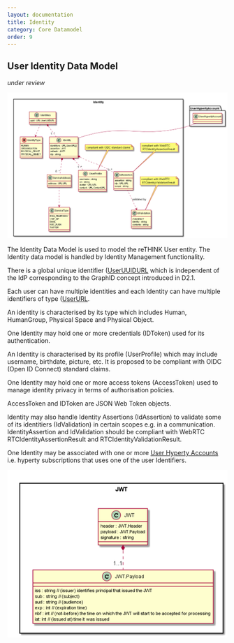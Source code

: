 ```yaml
---
layout: documentation
title: Identity
category: Core Datamodel
order: 9
---
```



## User Identity Data Model

*under review*

![Identity Data Object Model](Identity-Data-Object-Model.png)

The Identity Data Model is used to model the reTHINK User entity. The Identity data model is handled by Identity Management functionality.

There is a global unique identifier ([UserUUIDURL](../address/readme.me#user-url-type) which is independent of the IdP corresponding to the GraphID concept introduced in D2.1.

Each user can have multiple identities and each Identity can have multiple identifiers of type ([UserURL](../address/readme.me#user-url-type).

An identity is characterised by its type which includes Human, HumanGroup, Physical Space and Physical Object.

One Identity may hold one or more credentials (IDToken) used for its authentication.

An Identity is characterised by its profile (UserProfile) which may include username, birthdate, picture, etc. It is proposed to be compliant with OIDC (Open ID Connect) standard claims.

One Identity may hold one or more access tokens (AccessToken) used to manage identity privacy in terms of authorisation policies.

AccessToken and IDToken are JSON Web Token objects.

Identity may also handle Identity Assertions (IdAssertion) to validate some of its identitiers (IdValidation) in certain scopes e.g. in a communication. IdentityAssertion and IdValidation should be compliant with WebRTC RTCIdentityAssertionResult and RTCIdentityValidationResult.

One Identity may be associated with one or more [User Hyperty Accounts](../user-hyperty-account/readme.md) i.e. hyperty subscriptions that uses one of the user Identifiers.

![JWT Model](JWT-Model.png)
